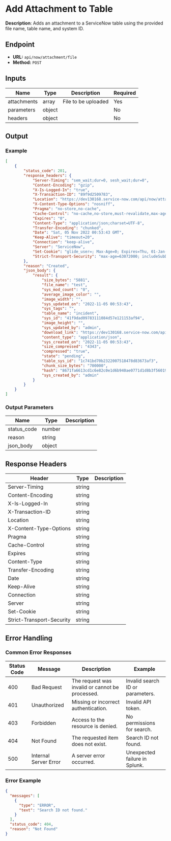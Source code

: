 # Add Attachment to Table

**Description**: Adds an attachment to a ServiceNow table using the provided file name, table name, and system ID.

## Endpoint

- **URL:** `api/now/attachment/file`
- **Method:** `POST`
## Inputs

| Name | Type | Description | Required |
|------|------|-------------|----------|
| attachments | array | File to be uploaded | Yes |
| parameters | object |  | No |
| headers | object |  | No |
## Output

### Example

```json
[
    {
        "status_code": 201,
        "response_headers": {
            "Server-Timing": "sem_wait;dur=0, sesh_wait;dur=0",
            "Content-Encoding": "gzip",
            "X-Is-Logged-In": "true",
            "X-Transaction-ID": "89f9d2509783",
            "Location": "https://dev130168.service-now.com/api/now/attachment/41f9dad09783111084d57e121153af94/file",
            "X-Content-Type-Options": "nosniff",
            "Pragma": "no-store,no-cache",
            "Cache-Control": "no-cache,no-store,must-revalidate,max-age=-1",
            "Expires": "0",
            "Content-Type": "application/json;charset=UTF-8",
            "Transfer-Encoding": "chunked",
            "Date": "Sat, 05 Nov 2022 00:53:43 GMT",
            "Keep-Alive": "timeout=20",
            "Connection": "keep-alive",
            "Server": "ServiceNow",
            "Set-Cookie": "glide_user=; Max-Age=0; Expires=Thu, 01-Jan-1970 00:00:10 GMT; Path=/; HttpOnly; SameSite=None; Secure, glide_user_session=; Max-Age=0; Expires=Thu, 01-Jan-1970 00:00:10 GMT; Path=/; HttpOnly; SameSite=None; Secure, glide_user_route=glide.f6d1c4085a807931391acf9b7192b09e; Max-Age=2147483647; Expires=Thu, 23-Nov-2090 04:07:50 GMT; Path=/; HttpOnly; SameSite=None; Secure, glide_session_store=09F91ADC9743111084D57E121153AFDE; Max-Age=1800; Expires=Sat, 05-Nov-2022 01:23:43 GMT; Path=/; HttpOnly; SameSite=None; Secure",
            "Strict-Transport-Security": "max-age=63072000; includeSubDomains"
        },
        "reason": "Created",
        "json_body": {
            "result": {
                "size_bytes": "5881",
                "file_name": "test",
                "sys_mod_count": "0",
                "average_image_color": "",
                "image_width": "",
                "sys_updated_on": "2022-11-05 00:53:43",
                "sys_tags": "",
                "table_name": "incident",
                "sys_id": "41f9dad09783111084d57e121153af94",
                "image_height": "",
                "sys_updated_by": "admin",
                "download_link": "https://dev130168.service-now.com/api/now/attachment/41f9dad09783111084d57e121153af94/file",
                "content_type": "application/json",
                "sys_created_on": "2022-11-05 00:53:43",
                "size_compressed": "4343",
                "compressed": "true",
                "state": "pending",
                "table_sys_id": "1c741bd70b2322007518478d83673af3",
                "chunk_size_bytes": "700000",
                "hash": "8671fa6613cd1c6e82c0e1d6b940ae0771d1d8b3f56019f8274ed501407ffc2a",
                "sys_created_by": "admin"
            }
        }
    }
]
```
### Output Parameters

| Name | Type | Description |
|------|------|-------------|
| status_code | number |  |
| reason | string |  |
| json_body | object |  |
## Response Headers

| Header | Type | Description |
|--------|------|-------------|
| Server-Timing | string |  |
| Content-Encoding | string |  |
| X-Is-Logged-In | string |  |
| X-Transaction-ID | string |  |
| Location | string |  |
| X-Content-Type-Options | string |  |
| Pragma | string |  |
| Cache-Control | string |  |
| Expires | string |  |
| Content-Type | string |  |
| Transfer-Encoding | string |  |
| Date | string |  |
| Keep-Alive | string |  |
| Connection | string |  |
| Server | string |  |
| Set-Cookie | string |  |
| Strict-Transport-Security | string |  |
## Error Handling

### Common Error Responses

| Status Code | Message | Description | Example |
|-------------|---------|-------------|---------|
| 400 | Bad Request | The request was invalid or cannot be processed. | Invalid search ID or parameters. |
| 401 | Unauthorized | Missing or incorrect authentication. | Invalid API token. |
| 403 | Forbidden | Access to the resource is denied. | No permissions for search. |
| 404 | Not Found | The requested item does not exist. | Search ID not found. |
| 500 | Internal Server Error | A server error occurred. | Unexpected failure in Splunk. |

### Error Example

```json
{
  "messages": [
    {
      "type": "ERROR",
      "text": "Search ID not found."
    }
  ],
  "status_code": 404,
  "reason": "Not Found"
}
```